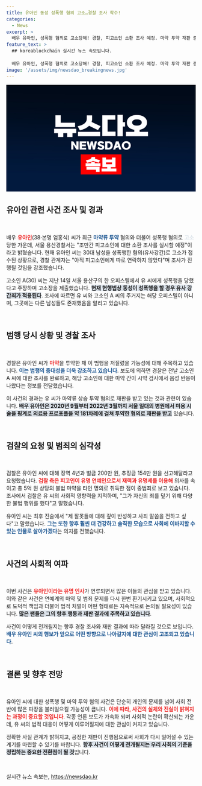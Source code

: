 ```yaml
---
title: 유아인 동성 성폭행 혐의 고소…경찰 조사 착수!
categories:
  - News
excerpt: >
  배우 유아인, 성폭행 혐의로 고소당해! 경찰, 피고소인 소환 조사 예정. 마약 투약 재판 중인 그가 또 다른 범죄에 연루될 가능성은? 충격적인 반전이 펼쳐진다!
feature_text: >
  ## koreablockchain 실시간 뉴스 속보입니다.

  배우 유아인, 성폭행 혐의로 고소당해! 경찰, 피고소인 소환 조사 예정. 마약 투약 재판 중인 그가 또 다른 범죄에 연루될 가능성은? 충격적인 반전이 펼쳐진다!
image: '/assets/img/newsdao_breakingnews.jpg'
---
```


<p><img src="/assets/img/newsdao_breakingnews.jpg" alt="koreablockchain 속보" /></p>

<h2 data-ke-size="size26">유아인 관련 사건 조사 및 경과</h2>

<p data-ke-size="size16">&nbsp;</p>

<p>배우 <b><span style="color: #ee2323;">유아인</span></b>(38·본명 엄홍식) 씨가 최근 <b><span style="color: #1a5490;">마약류 투약</span></b> 혐의와 더불어 성폭행 혐의로 <b><span style="color: #21538527;">고소</span></b>당한 가운데, 서울 용산경찰서는 "조만간 피고소인에 대한 소환 조사를 실시할 예정"이라고 밝혔습니다. 현재 유아인 씨는 30대 남성을 성폭행한 혐의(유사강간)로 고소가 접수된 상황으로, 경찰 관계자는 "아직 피고소인에게 따로 연락하지 않았다"며 조사가 진행될 것임을 강조했습니다.</p>

<p>고소인 A(30) 씨는 지난 14일 서울 용산구의 한 오피스텔에서 유 씨에게 성폭행을 당했다고 주장하며 고소장을 제출했습니다. <b><span style="background-color: #21538527;">현재 현행법상 동성이 성폭행을 할 경우 유사 강간죄가 적용된다</span></b>. 조사에 따르면 유 씨와 고소인 A 씨의 주거지는 해당 오피스텔이 아니며, 그곳에는 다른 남성들도 존재했음을 알리고 있습니다.</p>

<p data-ke-size="size16">&nbsp;</p>

<h2 data-ke-size="size26">범행 당시 상황 및 경찰 조사</h2>

<p data-ke-size="size16">&nbsp;</p>

<p>경찰은 유아인 씨가 <b><span style="color: #ee2323;">마약</span></b>을 투약한 채 이 범행을 저질렀을 가능성에 대해 주목하고 있습니다. <b><span style="color: #1a5490;">이는 범행의 중대성을 더욱 강조하고 있습니다</span></b>. 보도에 의하면 경찰은 전날 고소인 A 씨에 대한 조사를 완료하고, 해당 고소인에 대한 마약 간이 시약 검사에서 음성 반응이 나왔다는 정보를 전달했습니다.</p>

<p>이 사건의 경과는 유 씨가 마약류 상습 투약 혐의로 재판을 받고 있는 것과 관련이 있습니다. <b><span style="background-color: #21538527;">배우 유아인은 2020년 9월부터 2022년 3월까지 서울 일대의 병원에서 미용 시술을 핑계로 의료용 프로포폴을 약 181차례에 걸쳐 투약한 혐의로 재판을 받고</span></b> 있습니다. </p>

<p data-ke-size="size16">&nbsp;</p>

<h2 data-ke-size="size26">검찰의 요청 및 범죄의 심각성</h2>

<p data-ke-size="size16">&nbsp;</p>

<p>검찰은 유아인 씨에 대해 징역 4년과 벌금 200만 원, 추징금 154만 원을 선고해달라고 요청했습니다. <b><span style="color: #ee2323;">검찰 측은 피고인이 유명 연예인으로서 재력과 유명세를 이용해</span></b> 의사를 속이고 총 5억 원 상당의 불법 마약을 타인 명의로 취득한 점이 중범죄로 보고 있습니다. 조사에서 검찰은 유 씨의 사회적 영향력을 지적하며, "그가 자신의 죄를 덮기 위해 다양한 불법 행위를 했다"고 말했습니다.</p>

<p>유아인 씨는 최후 진술에서 "제 잘못들에 대해 깊이 반성하고 사죄 말씀을 전하고 싶다"고 말했습니다. <b><span style="color: #1a5490;">그는 또한 향후 훨씬 더 건강하고 솔직한 모습으로 사회에 이바지할 수 있는 인물로 살아가겠다</span></b>는 의지를 전했습니다.</p>

<p data-ke-size="size16">&nbsp;</p>

<h2 data-ke-size="size26">사건의 사회적 여파</h2>

<p data-ke-size="size16">&nbsp;</p>

<p>이번 사건은 <b><span style="color: #ee2323;">유아인이라는 유명 인사</span></b>가 연루되면서 많은 이들의 관심을 받고 있습니다. 이와 같은 사건은 연예계의 마약 및 범죄 문제를 다시 한번 환기시키고 있으며, 사회적으로 도덕적 책임과 더불어 법적 처벌이 어떤 형태로든 지속적으로 논의될 필요성이 있습니다. <b><span style="background-color: #21538527;">많은 팬들은 그의 향후 행동과 재판 결과에 주목하고 있습니다</span></b>.</p>

<p>사건이 어떻게 전개될지는 향후 경찰 조사와 재판 결과에 따라 달라질 것으로 보입니다. <b><span style="color: #1a5490;">배우 유아인 씨의 행보가 앞으로 어떤 방향으로 나아갈지에 대한 관심이 고조되고 있습니다</span></b>. </p>

<p data-ke-size="size16">&nbsp;</p>

<h2 data-ke-size="size26">결론 및 향후 전망</h2>

<p data-ke-size="size16">&nbsp;</p>

<p>유아인 씨에 대한 성폭행 및 마약 투약 혐의 사건은 단순히 개인의 문제를 넘어 사회 전반에 많은 파장을 불러일으킬 가능성이 큽니다. <b><span style="color: #ee2323;">이에 따라, 사건의 실체와 진실이 밝혀지는 과정이 중요할 것입니다</span></b>. 각종 언론 보도가 가속화 되며 사회적 논란이 확산되는 가운데, 유 씨의 법적 대응이 어떻게 이루어질지에 대한 관심이 커지고 있습니다.</p>

<p>정확한 사실 관계가 밝혀지고, 공정한 재판이 진행됨으로써 사회가 다시 일어설 수 있는 계기를 마련할 수 있기를 바랍니다. <b><span style="background-color: #21538527;">향후 사건이 어떻게 전개될지는 우리 사회의 기준을 정립하는 중요한 전환점이 될 것</span></b>입니다.</p>

<p data-ke-size="size16">&nbsp;</p>
실시간 뉴스 속보는, <a href="https://newsdao.kr" rel="dofollow">https://newsdao.kr</a>


